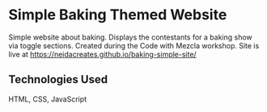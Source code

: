 # Simple Baking Themed Website
Simple website about baking. Displays the contestants for a baking show via toggle sections. Created during the Code with Mezcla workshop. Site is live at https://neidacreates.github.io/baking-simple-site/
## Technologies Used
HTML, CSS, JavaScript
